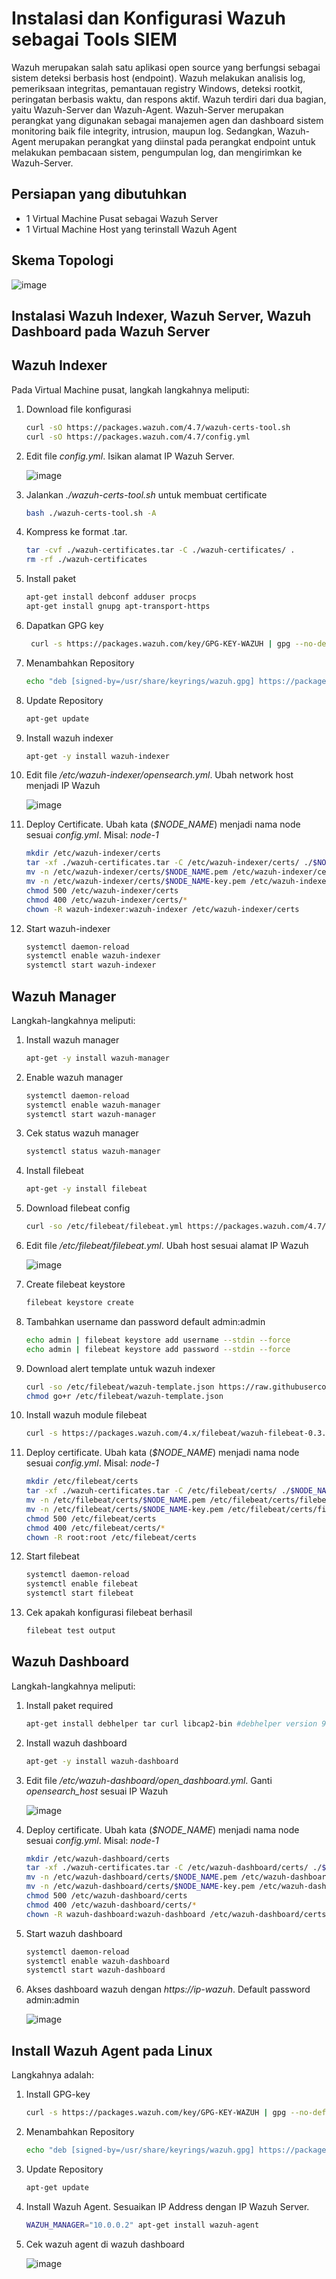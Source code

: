 
<h1>Instalasi dan Konfigurasi Wazuh sebagai Tools SIEM</h1>

Wazuh merupakan salah satu aplikasi open source yang berfungsi sebagai sistem deteksi berbasis host (endpoint). Wazuh melakukan analisis log, pemeriksaan integritas, pemantauan registry Windows, deteksi rootkit, peringatan berbasis waktu, dan respons aktif. Wazuh terdiri dari dua bagian, yaitu Wazuh-Server dan Wazuh-Agent. Wazuh-Server merupakan perangkat yang digunakan sebagai manajemen agen dan dashboard sistem monitoring baik file integrity, intrusion, maupun log. Sedangkan, Wazuh-Agent merupakan perangkat yang diinstal pada perangkat endpoint untuk melakukan pembacaan sistem, pengumpulan log, dan mengirimkan ke Wazuh-Server.


## Persiapan yang dibutuhkan

- 1 Virtual Machine Pusat sebagai Wazuh Server
- 1 Virtual Machine Host yang terinstall Wazuh Agent

## Skema Topologi

![image](https://github.com/rodipisroi/LinuxServer/assets/104636035/6a87cb9c-85c8-4f05-8ab7-21e0e4fb8582)


<h2>Instalasi Wazuh Indexer, Wazuh Server, Wazuh Dashboard pada Wazuh Server</h2>

## Wazuh Indexer

Pada Virtual Machine pusat, langkah langkahnya meliputi:

1. Download file konfigurasi
   ```sh
   curl -sO https://packages.wazuh.com/4.7/wazuh-certs-tool.sh
   curl -sO https://packages.wazuh.com/4.7/config.yml
   ```
   
2. Edit file _config.yml_. Isikan alamat IP Wazuh Server.

   ![image](https://github.com/rodipisroi/LinuxServer/assets/104636035/fc0bef0a-1106-4c05-ac1f-54b7adc7b7ab)

3. Jalankan _./wazuh-certs-tool.sh_ untuk membuat certificate
   ```sh
   bash ./wazuh-certs-tool.sh -A
   ```

4. Kompress ke format .tar. 
   ```sh
   tar -cvf ./wazuh-certificates.tar -C ./wazuh-certificates/ .
   rm -rf ./wazuh-certificates
   ```


5. Install paket 
   ```sh
   apt-get install debconf adduser procps
   apt-get install gnupg apt-transport-https
   ```

6. Dapatkan GPG key
   ```sh
    curl -s https://packages.wazuh.com/key/GPG-KEY-WAZUH | gpg --no-default-keyring --keyring gnupg-ring:/usr/share/keyrings/wazuh.gpg --import && chmod 644 /usr/share/keyrings/wazuh.gpg
   ```


7. Menambahkan Repository
   ```sh
   echo "deb [signed-by=/usr/share/keyrings/wazuh.gpg] https://packages.wazuh.com/4.x/apt/ stable main" | tee -a /etc/apt/sources.list.d/wazuh.list
   ```

8. Update Repository
   ```sh
   apt-get update
   ```

9. Install wazuh indexer
    ```sh
    apt-get -y install wazuh-indexer
    ```

10. Edit file _/etc/wazuh-indexer/opensearch.yml_. Ubah network host menjadi IP Wazuh

    ![image](https://github.com/rodipisroi/LinuxServer/assets/104636035/8717d038-6851-4eb4-9590-f22b8dd82823)

11. Deploy Certificate. Ubah kata (_$NODE_NAME_) menjadi nama node sesuai _config.yml_. Misal: _node-1_
    ```sh
    mkdir /etc/wazuh-indexer/certs
    tar -xf ./wazuh-certificates.tar -C /etc/wazuh-indexer/certs/ ./$NODE_NAME.pem ./$NODE_NAME-key.pem ./admin.pem ./admin-key.pem ./root-ca.pem
    mv -n /etc/wazuh-indexer/certs/$NODE_NAME.pem /etc/wazuh-indexer/certs/indexer.pem
    mv -n /etc/wazuh-indexer/certs/$NODE_NAME-key.pem /etc/wazuh-indexer/certs/indexer-key.pem
    chmod 500 /etc/wazuh-indexer/certs
    chmod 400 /etc/wazuh-indexer/certs/*
    chown -R wazuh-indexer:wazuh-indexer /etc/wazuh-indexer/certs
    ```
    
12. Start wazuh-indexer
    ```sh
    systemctl daemon-reload
    systemctl enable wazuh-indexer
    systemctl start wazuh-indexer
    ```

## Wazuh Manager

Langkah-langkahnya meliputi:

1. Install wazuh manager
   ```sh
   apt-get -y install wazuh-manager
   ```
   
2. Enable wazuh manager
   ```sh
   systemctl daemon-reload
   systemctl enable wazuh-manager
   systemctl start wazuh-manager
   ```
   
3. Cek status wazuh manager
   ```sh
   systemctl status wazuh-manager
   ```
   
4. Install filebeat
   ```sh
   apt-get -y install filebeat
   ```

5. Download filebeat config
   ```sh
   curl -so /etc/filebeat/filebeat.yml https://packages.wazuh.com/4.7/tpl/wazuh/filebeat/filebeat.yml
   ```

6. Edit file _/etc/filebeat/filebeat.yml_. Ubah host sesuai alamat IP Wazuh

   ![image](https://github.com/rodipisroi/LinuxServer/assets/104636035/dd432954-b221-4faf-ae05-58998344f3f1)

7. Create filebeat keystore
   ```sh
   filebeat keystore create
   ```

8. Tambahkan username dan password default admin:admin
   ```sh
   echo admin | filebeat keystore add username --stdin --force
   echo admin | filebeat keystore add password --stdin --force
   ```

9. Download alert template untuk wazuh indexer
   ```sh
   curl -so /etc/filebeat/wazuh-template.json https://raw.githubusercontent.com/wazuh/wazuh/v4.7.0/extensions/elasticsearch/7.x/wazuh-template.json
   chmod go+r /etc/filebeat/wazuh-template.json
   ```

10. Install wazuh module filebeat
    ```sh
    curl -s https://packages.wazuh.com/4.x/filebeat/wazuh-filebeat-0.3.tar.gz | tar -xvz -C /usr/share/filebeat/module
    ```

11. Deploy certificate. Ubah kata (_$NODE_NAME_) menjadi nama node sesuai _config.yml_. Misal: _node-1_
    ```sh
    mkdir /etc/filebeat/certs
    tar -xf ./wazuh-certificates.tar -C /etc/filebeat/certs/ ./$NODE_NAME.pem ./$NODE_NAME-key.pem ./root-ca.pem
    mv -n /etc/filebeat/certs/$NODE_NAME.pem /etc/filebeat/certs/filebeat.pem
    mv -n /etc/filebeat/certs/$NODE_NAME-key.pem /etc/filebeat/certs/filebeat-key.pem
    chmod 500 /etc/filebeat/certs
    chmod 400 /etc/filebeat/certs/*
    chown -R root:root /etc/filebeat/certs
    ```
   
12. Start filebeat
    ```sh
    systemctl daemon-reload
    systemctl enable filebeat
    systemctl start filebeat
    ```

13. Cek apakah konfigurasi filebeat berhasil
    ```sh
    filebeat test output
    ```

## Wazuh Dashboard

Langkah-langkahnya meliputi:

1. Install paket required
   ```sh
   apt-get install debhelper tar curl libcap2-bin #debhelper version 9 or later
   ```

2. Install wazuh dashboard
   ```sh
   apt-get -y install wazuh-dashboard
   ```

3. Edit file _/etc/wazuh-dashboard/open_dashboard.yml_. Ganti _opensearch_host_ sesuai IP Wazuh

   ![image](https://github.com/rodipisroi/LinuxServer/assets/104636035/2cdd629c-ceeb-47fd-a1f3-4484bad37274)

4. Deploy certificate. Ubah kata (_$NODE_NAME_) menjadi nama node sesuai _config.yml_. Misal: _node-1_
   ```sh
   mkdir /etc/wazuh-dashboard/certs
   tar -xf ./wazuh-certificates.tar -C /etc/wazuh-dashboard/certs/ ./$NODE_NAME.pem ./$NODE_NAME-key.pem ./root-ca.pem
   mv -n /etc/wazuh-dashboard/certs/$NODE_NAME.pem /etc/wazuh-dashboard/certs/dashboard.pem
   mv -n /etc/wazuh-dashboard/certs/$NODE_NAME-key.pem /etc/wazuh-dashboard/certs/dashboard-key.pem
   chmod 500 /etc/wazuh-dashboard/certs
   chmod 400 /etc/wazuh-dashboard/certs/*
   chown -R wazuh-dashboard:wazuh-dashboard /etc/wazuh-dashboard/certs
    ```

5. Start wazuh dashboard
   ```sh
   systemctl daemon-reload
   systemctl enable wazuh-dashboard
   systemctl start wazuh-dashboard
   ```

6. Akses dashboard wazuh dengan _https://ip-wazuh_. Default password admin:admin 

   ![image](https://github.com/rodipisroi/LinuxServer/assets/104636035/e9573887-ce10-4cf1-bdf8-aaeddb5e645d)

## Install Wazuh Agent pada Linux

Langkahnya adalah:

1. Install GPG-key
   ```sh
   curl -s https://packages.wazuh.com/key/GPG-KEY-WAZUH | gpg --no-default-keyring --keyring gnupg-ring:/usr/share/keyrings/wazuh.gpg --import && chmod 644 /usr/share/keyrings/wazuh.gpg
   ```

2. Menambahkan Repository
   ```sh
   echo "deb [signed-by=/usr/share/keyrings/wazuh.gpg] https://packages.wazuh.com/4.x/apt/ stable main" | tee -a /etc/apt/sources.list.d/wazuh.list
   ```

3. Update Repository
   ```sh
   apt-get update
   ```
   
4. Install Wazuh Agent. Sesuaikan IP Address dengan IP Wazuh Server.
   ```sh
   WAZUH_MANAGER="10.0.0.2" apt-get install wazuh-agent
   ```

5. Cek wazuh agent di wazuh dashboard

   ![image](https://github.com/rodipisroi/LinuxServer/assets/104636035/5c3c1197-1346-44af-9fea-a4456d69489f)
